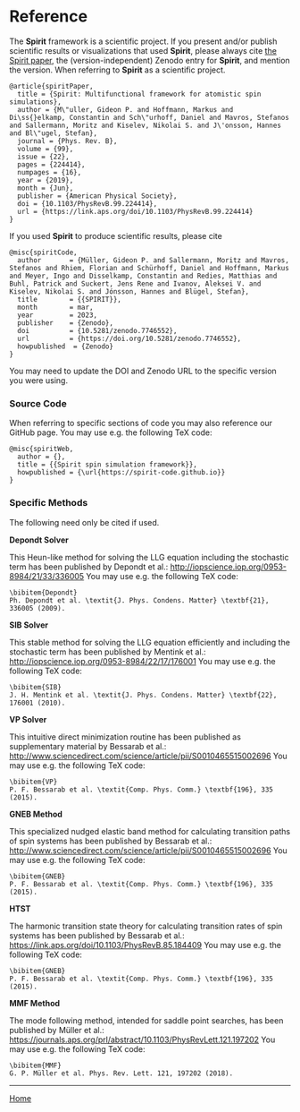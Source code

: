 # Reference

The **Spirit** framework is a scientific project.
If you present and/or publish scientific results or visualizations that used **Spirit**, please always cite [the Spirit paper](https://journals.aps.org/prb/abstract/10.1103/PhysRevB.99.224414), the (version-independent) Zenodo entry for **Spirit**, and mention the version. When referring to **Spirit** as a scientific project.

    @article{spiritPaper,
      title = {Spirit: Multifunctional framework for atomistic spin simulations},
      author = {M\"uller, Gideon P. and Hoffmann, Markus and Di\ss{}elkamp, Constantin and Sch\"urhoff, Daniel and Mavros, Stefanos and Sallermann, Moritz and Kiselev, Nikolai S. and J\'onsson, Hannes and Bl\"ugel, Stefan},
      journal = {Phys. Rev. B},
      volume = {99},
      issue = {22},
      pages = {224414},
      numpages = {16},
      year = {2019},
      month = {Jun},
      publisher = {American Physical Society},
      doi = {10.1103/PhysRevB.99.224414},
      url = {https://link.aps.org/doi/10.1103/PhysRevB.99.224414}
    }

If you used **Spirit** to produce scientific results, please cite

    @misc{spiritCode,
      author       = {Müller, Gideon P. and Sallermann, Moritz and Mavros, Stefanos and Rhiem, Florian and Schürhoff, Daniel and Hoffmann, Markus and Meyer, Ingo and Disselkamp, Constantin and Redies, Matthias and Buhl, Patrick and Suckert, Jens Rene and Ivanov, Aleksei V. and Kiselev, Nikolai S. and Jónsson, Hannes and Blügel, Stefan},
      title        = {{SPIRIT}},
      month        = mar,
      year         = 2023,
      publisher    = {Zenodo},
      doi          = {10.5281/zenodo.7746552},
      url          = {https://doi.org/10.5281/zenodo.7746552},
      howpublished  = {Zenodo}
    }

You may need to update the DOI and Zenodo URL to the specific version you were using.

### Source Code

When referring to specific sections of code you may also reference our GitHub page.
You may use e.g. the following TeX code:

    @misc{spiritWeb,
      author = {},
      title = {{Spirit spin simulation framework}},
      howpublished = {\url{https://spirit-code.github.io}}
    }

### Specific Methods

The following need only be cited if used.

**Depondt Solver**

This Heun-like method for solving the LLG equation including the
stochastic term has been published by Depondt et al.:
http://iopscience.iop.org/0953-8984/21/33/336005
You may use e.g. the following TeX code:

    \bibitem{Depondt}
    Ph. Depondt et al. \textit{J. Phys. Condens. Matter} \textbf{21}, 336005 (2009).

**SIB Solver**

This stable method for solving the LLG equation efficiently and
including the stochastic term has been published by Mentink et al.:
http://iopscience.iop.org/0953-8984/22/17/176001
You may use e.g. the following TeX code:

    \bibitem{SIB}
    J. H. Mentink et al. \textit{J. Phys. Condens. Matter} \textbf{22}, 176001 (2010).

**VP Solver**

This intuitive direct minimization routine has been published as
supplementary material by Bessarab et al.:
http://www.sciencedirect.com/science/article/pii/S0010465515002696
You may use e.g. the following TeX code:

    \bibitem{VP}
    P. F. Bessarab et al. \textit{Comp. Phys. Comm.} \textbf{196}, 335 (2015).

**GNEB Method**

This specialized nudged elastic band method for calculating transition
paths of spin systems has been published by Bessarab et al.:
http://www.sciencedirect.com/science/article/pii/S0010465515002696
You may use e.g. the following TeX code:

    \bibitem{GNEB}
    P. F. Bessarab et al. \textit{Comp. Phys. Comm.} \textbf{196}, 335 (2015).

**HTST**

The harmonic transition state theory for calculating transition
rates of spin systems has been published by Bessarab et al.:
https://link.aps.org/doi/10.1103/PhysRevB.85.184409
You may use e.g. the following TeX code:

    \bibitem{GNEB}
    P. F. Bessarab et al. \textit{Comp. Phys. Comm.} \textbf{196}, 335 (2015).

**MMF Method**

The mode following method, intended for saddle point searches,
has been published by Müller et al.:
https://journals.aps.org/prl/abstract/10.1103/PhysRevLett.121.197202
You may use e.g. the following TeX code:

    \bibitem{MMF}
    G. P. Müller et al. Phys. Rev. Lett. 121, 197202 (2018).


---

[Home](README.md)
